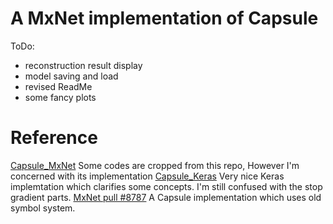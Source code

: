 # A MxNet implementation of Capsule

ToDo:
* reconstruction result display
* model saving and load
* revised ReadMe
* some fancy plots

# Reference
[Capsule\_MxNet](https://github.com/AaronLeong/CapsNet_Mxnet) Some codes are cropped from this repo, However I'm concerned with its implementation
[Capsule\_Keras](https://github.com/XifengGuo/CapsNet-Keras) Very nice Keras implemtation which clarifies some concepts. I'm still confused with the stop gradient parts.
[MxNet pull #8787](https://github.com/apache/incubator-mxnet/pull/8787) A Capsule implementation which uses old symbol system.

